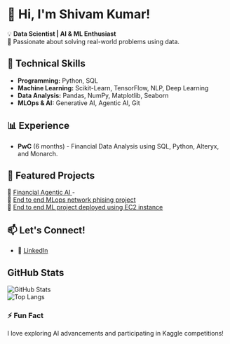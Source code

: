# 👋 Hi, I'm Shivam Kumar!  
💡 **Data Scientist | AI & ML Enthusiast**  
🚀 Passionate about solving real-world problems using data.  

## 🔧 Technical Skills  
- **Programming:** Python, SQL  
- **Machine Learning:** Scikit-Learn, TensorFlow, NLP, Deep Learning  
- **Data Analysis:** Pandas, NumPy, Matplotlib, Seaborn  
- **MLOps & AI:** Generative AI, Agentic AI, Git  

## 📊 Experience  
- **PwC** (6 months) - Financial Data Analysis using SQL, Python, Alteryx, and Monarch.  

## 📂 Featured Projects  
🔹 [Financial Agentic AI ](https://github.com/shivam-kr935-Multimode_agenticAI) -   
🔹 [End to end MLops network phising project](https://github.com/shivam-kr935/networksecurity)  
🔹 [End to end ML project deployed using EC2 instance](https://github.com/shivam-kr935/mlproject)  

## 📫 Let's Connect!  
- 🔗 [LinkedIn](https://www.inkedin.com/in/shivam-kumar-299656297/)  

## GitHub Stats  
![GitHub Stats](https://github-readme-stats.vercel.app/api?username=shivam-kr935&show_icons=true&theme=dark)  
![Top Langs](https://github-readme-stats.vercel.app/api/top-langs/?username=shivam-kr935&layout=compact&theme=dark)  

### ⚡ Fun Fact  
I love exploring AI advancements and participating in Kaggle competitions!

